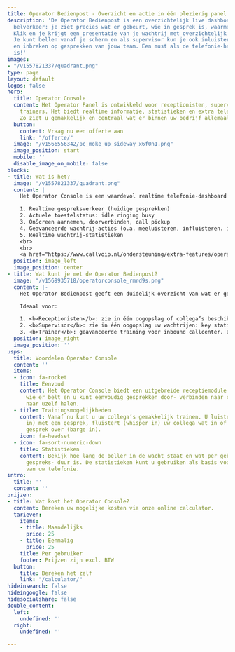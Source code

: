 ```yaml
---
title: Operator Bedienpost - Overzicht en actie in één plezierig panel!
description: 'De Operator Bedienpost is een overzichtelijk live dashboard van al je
  belverkeer: je ziet precies wat er gebeurt, wie in gesprek is, waarmee, en hoe lang.
  Klik en je krijgt een presentatie van je wachtrij met overzichtelijk statistieken.
  Je kunt bellen vanaf je scherm en als supervisor kun je ook inluisteren, influisteren
  en inbreken op gesprekken van jouw team. Een must als de telefonie-hectiek groot
  is!'
images:
- "/v1557821337/quadrant.png"
type: page
layout: default
logos: false
hero:
  title: Operator Console
  content: Het Operator Panel is ontwikkeld voor receptionisten, supervisors en callcenter
    trainers. Het biedt realtime informatie, statistieken en extra telefoniemogelijkheden.
    Zo ziet u gemakkelijk en centraal wat er binnen uw bedrijf allemaal gebeurt.
  button:
    content: Vraag nu een offerte aan
    link: "/offerte/"
  image: "/v1566556342/pc_moke_up_sideway_x6f0n1.png"
  image_position: start
  mobile: ''
  disable_image_on_mobile: false
blocks:
- title: Wat is het?
  image: "/v1557821337/quadrant.png"
  content: |
    Het Operator Console is een waardevol realtime telefonie-dashboard dat u het volgende biedt:

    1. Realtime gespreksverkeer (huidige gesprekken)
    2. Actuele toestelstatus: idle ringing busy
    3. OnScreen aannemen, doorverbinden, call pickup
    4. Geavanceerde wachtrij-acties (o.a. meeluisteren, influisteren. inbreken)
    5. Realtime wachtrij-statistieken
    <br>
    <br>
    <a href="https://www.callvoip.nl/ondersteuning/extra-features/operatorpanel/" class="button">Hoe werkt het?</a>
  position: image_left
  image_position: center
- title: Wat kunt je met de Operator Bedienpost?
  image: "/v1569935718/operatorconsole_rmrd9s.png"
  content: |-
    Het Operator Bedienpost geeft een duidelijk overzicht van wat er gebeurt in de organisatie.

    Ideaal voor:

    1. <b>Receptionisten</b>: zie in één oogopslag of collega’s beschikbaar zijn; klik en neem aan, verbind door, zet in de wacht of trek een gesprek naar je toe. Hou overzicht.
    2. <b>Supervisor</b>: zie in één oogopslag uw wachtrijen: key statistics (wachtenden, gem. wachttijd, ingelogde agenten). Klik door naar details per wachtrij (welke bellers wachten, worden geholpen).
    3. <b>Trainer</b>: geavanceerde training voor inbound callcenter. Luister mee met gesprekken, fluister je collega iets toe of breek op het gesprek in (listen-in, whisper-in, barge-in).
  position: image_right
  image_position: ''
usps:
  title: Voordelen Operator Console
  content: ''
  items:
  - icon: fa-rocket
    title: Eenvoud
    content: Het Operator Console biedt een uitgebreide receptiemodule. U ziet overzichtelijk
      wie er belt en u kunt eenvoudig gesprekken door- verbinden naar collega’s of
      naar uzelf halen.
  - title: Trainingsmogelijkheden
    content: Vanaf nu kunt u uw collega’s gemakkelijk trainen. U luistert mee (listen
      in) met een gesprek, fluistert (whisper in) uw collega wat in of neemt het hele
      gesprek over (barge in).
    icon: fa-headset
  - icon: fa-sort-numeric-down
    title: Statistieken
    content: Bekijk hoe lang de beller in de wacht staat en wat per gebruiker de gemiddelde
      gespreks- duur is. De statistieken kunt u gebruiken als basis voor het verbeteren
      van uw telefonie.
intro:
  title: ''
  content: ''
prijzen:
- title: Wat kost het Operator Console?
  content: Bereken uw mogelijke kosten via onze online calculator.
  tarieven:
    items:
    - title: Maandelijks
      price: 25
    - title: Eenmalig
      price: 25
    title: Per gebruiker
    footer: Prijzen zijn excl. BTW
  button:
    title: Bereken het zelf
    link: "/calculator/"
hideinsearch: false
hideingoogle: false
hidesocialshare: false
double_content:
  left:
    undefined: ''
  right:
    undefined: ''

---
```

